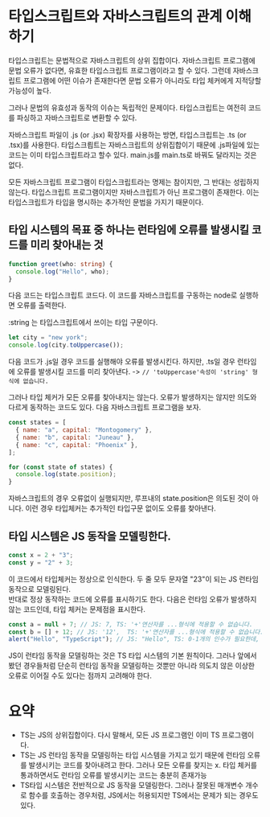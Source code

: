 # 타입스크립트와 자바스크립트의 관계 이해하기

타입스크립트는 문법적으로 자바스크립트의 상위 집합이다. 자바스크립트 프로그램에 문법 오류가 없다면, 유효한 타입스크립트 프로그램이라고 할 수 있다. 그런데 자바스크립트 프로그램에 어떤 이슈가 존재한다면 문법 오류가 아니라도 타입 체커에게 지적당할 가능성이 높다.

그러나 문법의 유효성과 동작의 이슈는 독립적인 문제이다. 타입스크립트는 여전히 코드를 파싱하고 자바스크립트로 변환할 수 있다.

자바스크립트 파일이 .js (or .jsx) 확장자를 사용하는 방면, 타입스크립트는 .ts (or .tsx)를 사용한다. 타입스크릡트는 자바스크립트의 상위집합이기 때문에 .js파일에 있는 코드는 이미 타입스크립트라고 할수 있다. main.js를 main.ts로 바꿔도 달라지는 것은 없다.

모든 자바스크립트 프로그램이 타입스크립트라는 명제는 참이지만, 그 반대는 성립하지 않는다. 타입스크립트 프로그램이지만 자바스크립트가 아닌 프로그램이 존재한다. 이는 타입스크립트가 타입을 명시하는 추가적인 문법을 가지기 때문이다.

## 타입 시스템의 목표 중 하나는 런타임에 오류를 발생시킬 코드를 미리 찾아내는 것

```ts
function greet(who: string) {
  console.log("Hello", who);
}
```

다음 코드는 타입스크립트 코드다. 이 코드를 자바스크립트를 구동하는 node로 실행하면 오류를 출력한다.

:string 는 타입스크립트에서 쓰이는 타입 구문이다.

```js
let city = "new york";
console.log(city.toUppercase());
```

다음 코드가 .js일 경우 코드를 실행해야 오류를 발생시킨다. 하지만, .ts일 경우 런타임에 오류를 발생시킬 코드를 미리 찾아낸다. -> `// 'toUppercase'속성이 'string' 형식에 없습니다.`

그러나 타입 체커가 모든 오류를 찾아내지는 않는다. 오류가 발생하지는 않지만 의도와 다르게 동작하는 코드도 있다. 다음 자바스크립트 프로그램을 보자.

```js
const states = [
  { name: "a", capital: "Montogomery" },
  { name: "b", capital: "Juneau" },
  { name: "c", capital: "Phoenix" },
];

for (const state of states) {
  console.log(state.position);
}
```

자바스크립트의 경우 오류없이 실행되지만, 루프내의 state.position은 의도된 것이 아니다. 이런 경우 타입체커는 추가적인 타입구문 없이도 오류를 찾아낸다.

## 타입 시스템은 JS 동작을 모델링한다.

```js
const x = 2 + "3";
const y = "2" + 3;
```

이 코드에서 타입체커는 정상으로 인식한다. 두 줄 모두 문자열 "23"이 되는 JS 런타임 동작으로 모델링된다.  
반대로 정상 동작하는 코드에 오류를 표시하기도 한다. 다음은 런타임 오류가 발생하지 않는 코드인데, 타입 체커는 문제점을 표시한다.

```ts
const a = null + 7; // JS: 7, TS: '+'연산자를 ...형식에 적용할 수 없습니다.
const b = [] + 12; // JS: '12',  TS: '+'연산자를 ...형식에 적용할 수 없습니다.
alert("Hello", "TypeScript"); // JS: "Hello", TS: 0-1개의 인수가 필요한데, 2개를 가져왔습니다.
```

JS이 런타임 동작을 모델링하는 것은 TS 타입 시스템의 기본 원칙이다. 그러나 앞에서 봤던 경우들처럼 단순히 런타임 동작을 모델링하는 것뿐만 아니라 의도치 않은 이상한 오류로 이어질 수도 있다는 점까지 고려해야 한다.

# 요약

- TS는 JS의 상위집합이다. 다시 말해서, 모든 JS 프로그램인 이미 TS 프로그램이다.
- TS는 JS 런타임 동작을 모델링하는 타입 시스템을 가지고 있기 때문에 런타임 오류를 발생시키는 코드를 찾아내려고 한다. 그러나 모든 오류를 찾지는 x.
  타입 체커를 통과하면서도 런타임 오류를 발생시키는 코드는 충분히 존재가능
- TS타입 시스템은 전반적으로 JS 동작을 모델링한다. 그러나 잘못된 매개변수 개수로 함수를 호출하는 경우처럼, JS에서는 허용되지만 TS에서는 문제가 되는 경우도 있다.
